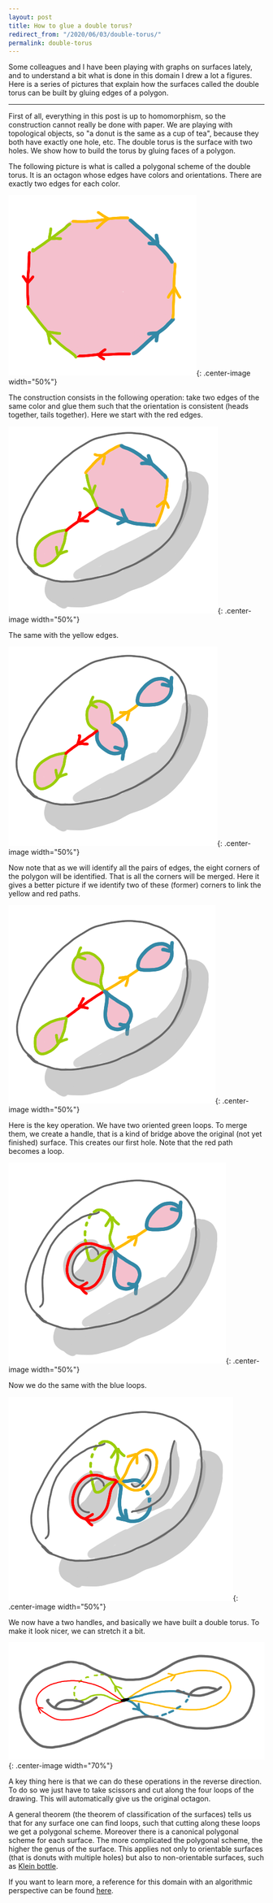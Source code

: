```yaml
---
layout: post
title: How to glue a double torus? 
redirect_from: "/2020/06/03/double-torus/"
permalink: double-torus
---
```


Some colleagues and I have been playing with graphs on surfaces lately, and to 
understand a bit what is done in this domain I drew a lot a figures. Here is 
a series of pictures that explain how the surfaces called the double torus can 
be built by gluing edges of a polygon.

---

First of all, everything in this post is up to homomorphism, so the 
construction cannot really be done with paper. We are playing with topological 
objects, so "a donut is the same as a cup of tea", because they both have exactly
one hole, etc. The double torus is the surface with two holes. We show how to 
build the torus by gluing faces of a polygon. 

The following picture is what is called a polygonal scheme of the double torus. 
It is an octagon whose edges have colors and orientations. There are exactly two 
edges for each color. 

![](../assets/2-torus-1.png){: .center-image width="50%"}

The construction consists in the following operation: take two edges of the same 
color and glue them such that the orientation is consistent (heads together, tails 
together). Here we start with the red edges.

![](../assets/2-torus-2.png){: .center-image width="50%"}

The same with the yellow edges. 

![](../assets/2-torus-3.png){: .center-image width="50%"}

Now note that as we will identify all the pairs of edges, the eight corners of the 
polygon will be identified. That is all the corners will be merged. Here it gives 
a better picture if we identify two of these (former) corners to link the yellow 
and red paths. 

![](../assets/2-torus-4.png){: .center-image width="50%"}

Here is the key operation. We have two oriented green loops. To merge them, we 
create a handle, that is a kind of bridge above the original (not yet finished)
surface. This creates our first hole. Note that the red path becomes a loop.

![](../assets/2-torus-5.png){: .center-image width="50%"}

Now we do the same with the blue loops.

![](../assets/2-torus-6.png){: .center-image width="50%"}

We now have a two handles, and basically we have built a double torus. To 
make it look nicer, we can stretch it a bit. 

![](../assets/2-torus-7.png){: .center-image width="70%"}

A key thing here is that we can do these operations in the reverse direction. To 
do so we just have to take scissors and cut along the four loops of the drawing. 
This will automatically give us the original octagon. 

A general theorem (the theorem of classification of the surfaces) tells us that
for any surface one can find loops, such that cutting along these 
loops we get a polygonal scheme. Moreover there is a canonical polygonal scheme
for each surface. The more complicated the polygonal scheme, the higher the 
genus of the surface. This applies not only to orientable surfaces (that is 
donuts with multiple holes) but also to non-orientable surfaces, such as 
[Klein bottle](https://en.wikipedia.org/wiki/Klein_bottle).

If you want to learn more, a reference for this domain with an algorithmic 
perspective can be found 
[here](http://monge.univ-mlv.fr/~colinde/cours/all-algo-embedded-graphs.pdf).

